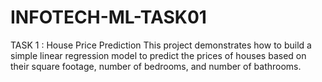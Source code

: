 # INFOTECH-ML-TASK01
TASK 1 : House Price Prediction  This project demonstrates how to build a simple linear regression model to predict the prices of houses based on their square footage, number of bedrooms, and number of bathrooms.
